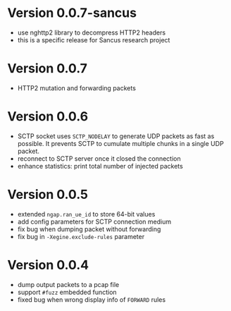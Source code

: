 # Version 0.0.7-sancus
- use nghttp2 library to decompress HTTP2 headers
- this is a specific release for Sancus research project

# Version 0.0.7
- HTTP2 mutation and forwarding packets

# Version 0.0.6
- SCTP socket uses `SCTP_NODELAY` to generate UDP packets as fast as possible. It prevents SCTP to cumulate multiple chunks in a single UDP packet.
- reconnect to SCTP server once it closed the connection
- enhance statistics: print total number of injected packets

# Version 0.0.5
- extended `ngap.ran_ue_id` to store 64-bit values
- add config parameters for SCTP connection medium
- fix bug when dumping packet without forwarding
- fix bug in `-Xegine.exclude-rules` parameter

# Version 0.0.4
- dump output packets to a pcap file
- support `#fuzz` embedded function
- fixed bug when wrong display info of `FORWARD` rules